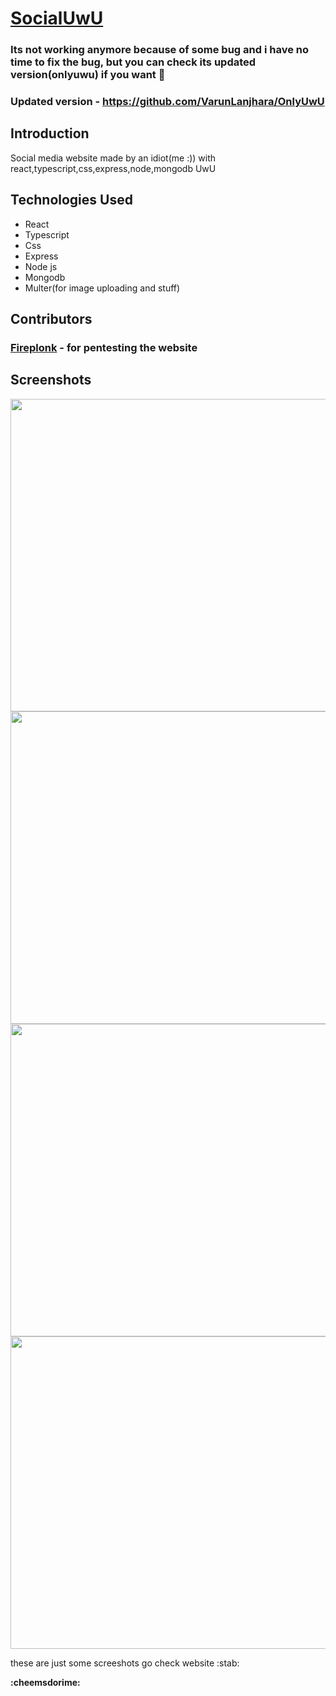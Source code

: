 # [SocialUwU](https://socialuwu.netlify.app/)

### Its not working anymore because of some bug and i have no time to fix the bug, but you can check its updated version(onlyuwu) if you want :shrug:

### Updated version - https://github.com/VarunLanjhara/OnlyUwU

## Introduction

Social media website made by an idiot(me :)) with react,typescript,css,express,node,mongodb UwU

## Technologies Used

- React
- Typescript
- Css
- Express
- Node js
- Mongodb
- Multer(for image uploading and stuff)

## Contributors

### [Fireplonk](https://github.com/FirePlank/) - for pentesting the website

## Screenshots

<img src = "https://github.com/VarunLanjhara/SocialUwU/blob/main/client/github_images/homedark.png" alt = "" width = "1100px" height = "500px">
<img src = "https://github.com/VarunLanjhara/SocialUwU/blob/main/client/github_images/profileuser.png" alt = "" width = "1100px" height = "500px">
<img src = "https://github.com/VarunLanjhara/SocialUwU/blob/main/client/github_images/profileotheruser.png" alt = "" width = "1100px" height = "500px">
<img src = "https://github.com/VarunLanjhara/SocialUwU/blob/main/client/github_images/settings.png" alt = "" width = "1100px" height = "500px">

these are just some screeshots go check website :stab:

**:cheemsdorime:**
